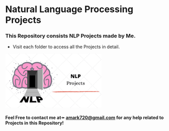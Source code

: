 # Natural Language Processing Projects<br>

### This Repository consists NLP Projects made by Me.

* Visit each folder to access all the Projects in detail.

<img src="https://github.com/amark720/Amar-kumar/blob/master/ScreenShots/NLP_Banner.png" alt="Landing Page" height="40%" width="60%">

#### Feel Free to contact me at➛ amark720@gmail.com for any help related to Projects in this Repository!
